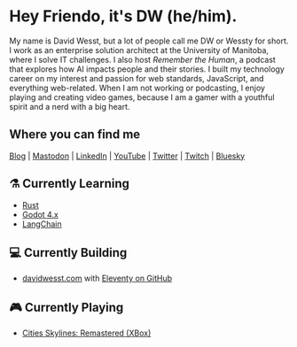 # Hey Friendo, it's DW (he/him).
My name is  David Wesst, but a lot of people call me DW or Wessty for short. I work as an enterprise solution architect at the University of Manitoba, where I solve IT challenges. I also host _Remember the Human_, a podcast that explores how AI impacts people and their stories. I built my technology career on my interest and passion for web standards, JavaScript, and everything web-related. When I am not working or podcasting, I enjoy playing and creating video games, because I am a gamer with a youthful spirit and a nerd with a big heart.

## Where you can find me

[Blog][blog-link] | <a rel="me" href="https://indieweb.social/@davidwesst">Mastodon</a> | [LinkedIn][linkedin-link] | [YouTube](youtube-link) |  [Twitter][twitter-link] | [Twitch][twitch-schedule] | [Bluesky][bluesky-link]

## ⚗️ Currently Learning
- [Rust](https://www.rust-lang.org/)
- [Godot 4.x](https://godotengine.org/)
- [LangChain](https://docs.langchain.com/docs/)

## 💻 Currently Building
- [davidwesst.com][website-link] with [Eleventy on GitHub][website-repo]

## 🎮 Currently Playing
- [Cities Skylines: Remastered (XBox)](https://www.xbox.com/en-ca/games/store/cities-skylines-remastered/9mz4gbwx9gnd?ef_id=_k_eab6774ea0d112084bbc13be78a68ed2_k_&OCID=AIDcmmrlps7tn2_SEM__k_eab6774ea0d112084bbc13be78a68ed2_k_&msclkid=eab6774ea0d112084bbc13be78a68ed2)

[blog-link]: https://www.davidwesst.com/blog
[twitch-link]: https://twitch.tv/davidwesst
[twitch-schedule]: https://www.twitch.tv/davidwesst/schedule
[website-link]: https://www.davidwesst.com
[website-repo]: https://github.com/davidwesst/website
[linkedin-link]: https://ca.linkedin.com/in/davidwesst
[twitter-link]: https://twitter.com/davidwesst
[youtube-link]: https://youtube.com/davidwesst
[bluesky-link]: https://bsky.app/profile/davidwesst.bsky.social
